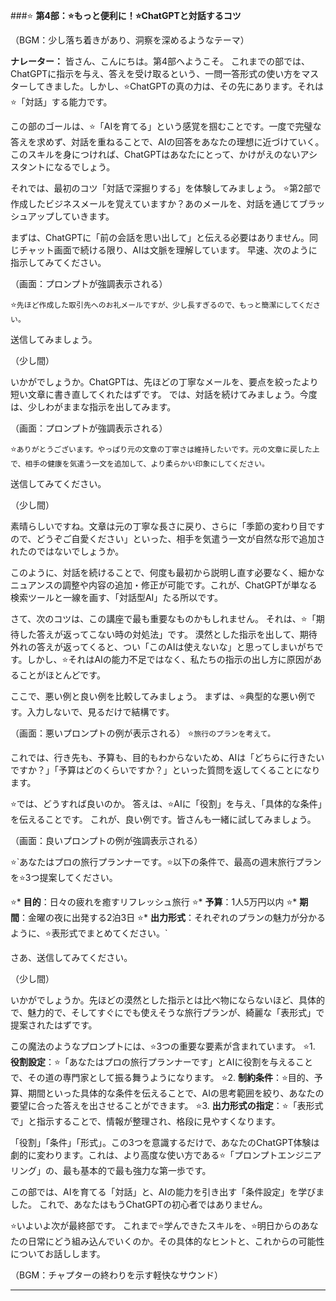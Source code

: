 ###⭐️ **第4部：⭐️もっと便利に！⭐️ChatGPTと対話するコツ**

（BGM：少し落ち着きがあり、洞察を深めるようなテーマ）

**ナレーター：**
皆さん、こんにちは。第4部へようこそ。
これまでの部では、ChatGPTに指示を与え、答えを受け取るという、一問一答形式の使い方をマスターしてきました。しかし、⭐️ChatGPTの真の力は、その先にあります。それは⭐️「対話」する能力です。

この部のゴールは、⭐️「AIを育てる」という感覚を掴むことです。一度で完璧な答えを求めず、対話を重ねることで、AIの回答をあなたの理想に近づけていく。このスキルを身につければ、ChatGPTはあなたにとって、かけがえのないアシスタントになるでしょう。

それでは、最初のコツ「対話で深掘りする」を体験してみましょう。
⭐️第2部で作成したビジネスメールを覚えていますか？あのメールを、対話を通じてブラッシュアップしていきます。

まずは、ChatGPTに「前の会話を思い出して」と伝える必要はありません。同じチャット画面で続ける限り、AIは文脈を理解しています。
早速、次のように指示してみてください。

（画面：プロンプトが強調表示される）

⭐️`先ほど作成した取引先へのお礼メールですが、少し長すぎるので、もっと簡潔にしてください。`

送信してみましょう。

（少し間）

いかがでしょうか。ChatGPTは、先ほどの丁寧なメールを、要点を絞ったより短い文章に書き直してくれたはずです。
では、対話を続けてみましょう。今度は、少しわがままな指示を出してみます。

（画面：プロンプトが強調表示される）

⭐️`ありがとうございます。やっぱり元の文章の丁寧さは維持したいです。元の文章に戻した上で、相手の健康を気遣う一文を追加して、より柔らかい印象にしてください。`

送信してみてください。

（少し間）

素晴らしいですね。文章は元の丁寧な長さに戻り、さらに「季節の変わり目ですので、どうぞご自愛ください」といった、相手を気遣う一文が自然な形で追加されたのではないでしょうか。

このように、対話を続けることで、何度も最初から説明し直す必要なく、細かなニュアンスの調整や内容の追加・修正が可能です。これが、ChatGPTが単なる検索ツールと一線を画す、「対話型AI」たる所以です。

さて、次のコツは、この講座で最も重要なものかもしれません。
それは、⭐️「期待した答えが返ってこない時の対処法」です。
漠然とした指示を出して、期待外れの答えが返ってくると、つい「このAIは使えないな」と思ってしまいがちです。しかし、⭐️それはAIの能力不足ではなく、私たちの指示の出し方に原因があることがほとんどです。

ここで、悪い例と良い例を比較してみましょう。
まずは、⭐️典型的な悪い例です。入力しないで、見るだけで結構です。

（画面：悪いプロンプトの例が表示される）
⭐️`旅行のプランを考えて。`

これでは、行き先も、予算も、目的もわからないため、AIは「どちらに行きたいですか？」「予算はどのくらいですか？」といった質問を返してくることになります。

⭐️では、どうすれば良いのか。
答えは、⭐️AIに「役割」を与え、「具体的な条件」を伝えることです。
これが、良い例です。皆さんも一緒に試してみましょう。

（画面：良いプロンプトの例が強調表示される）

⭐️`あなたはプロの旅行プランナーです。⭐️以下の条件で、最高の週末旅行プランを⭐️3つ提案してください。

⭐️* **目的**：日々の疲れを癒すリフレッシュ旅行
⭐️* **予算**：1人5万円以内
⭐️* **期間**：金曜の夜に出発する2泊3日
⭐️* **出力形式**：それぞれのプランの魅力が分かるように、⭐️表形式でまとめてください。`

さあ、送信してみてください。

（少し間）

いかがでしょうか。先ほどの漠然とした指示とは比べ物にならないほど、具体的で、魅力的で、そしてすぐにでも使えそうな旅行プランが、綺麗な「表形式」で提案されたはずです。

この魔法のようなプロンプトには、⭐️3つの重要な要素が含まれています。
⭐️1.  **役割設定**：⭐️「あなたはプロの旅行プランナーです」とAIに役割を与えることで、その道の専門家として振る舞うようになります。
⭐️2.  **制約条件**：⭐️目的、予算、期間といった具体的な条件を伝えることで、AIの思考範囲を絞り、あなたの要望に合った答えを出させることができます。
⭐️3.  **出力形式の指定**：⭐️「表形式で」と指示することで、情報が整理され、格段に見やすくなります。

「役割」「条件」「形式」。この3つを意識するだけで、あなたのChatGPT体験は劇的に変わります。これは、より高度な使い方である⭐️「プロンプトエンジニアリング」の、最も基本的で最も強力な第一歩です。

この部では、AIを育てる「対話」と、AIの能力を引き出す「条件設定」を学びました。
これで、あなたはもうChatGPTの初心者ではありません。

⭐️いよいよ次が最終部です。
これまで⭐️学んできたスキルを、⭐️明日からのあなたの日常にどう組み込んでいくのか。その具体的なヒントと、これからの可能性についてお話しします。

（BGM：チャプターの終わりを示す軽快なサウンド）

---
